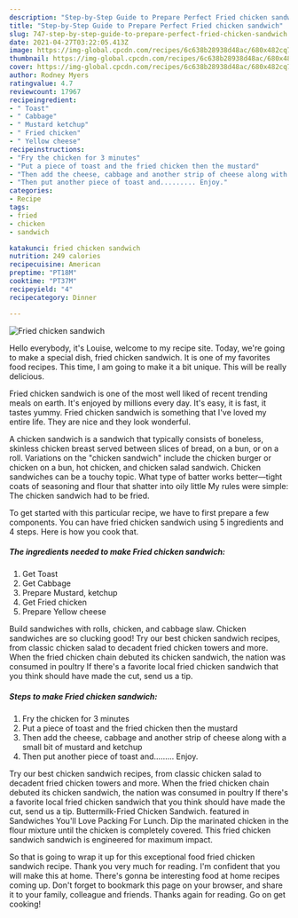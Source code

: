 ```yaml
---
description: "Step-by-Step Guide to Prepare Perfect Fried chicken sandwich"
title: "Step-by-Step Guide to Prepare Perfect Fried chicken sandwich"
slug: 747-step-by-step-guide-to-prepare-perfect-fried-chicken-sandwich
date: 2021-04-27T03:22:05.413Z
image: https://img-global.cpcdn.com/recipes/6c638b28938d48ac/680x482cq70/fried-chicken-sandwich-recipe-main-photo.jpg
thumbnail: https://img-global.cpcdn.com/recipes/6c638b28938d48ac/680x482cq70/fried-chicken-sandwich-recipe-main-photo.jpg
cover: https://img-global.cpcdn.com/recipes/6c638b28938d48ac/680x482cq70/fried-chicken-sandwich-recipe-main-photo.jpg
author: Rodney Myers
ratingvalue: 4.7
reviewcount: 17967
recipeingredient:
- " Toast"
- " Cabbage"
- " Mustard ketchup"
- " Fried chicken"
- " Yellow cheese"
recipeinstructions:
- "Fry the chicken for 3 minutes"
- "Put a piece of toast and the fried chicken then the mustard"
- "Then add the cheese, cabbage and another strip of cheese along with a small bit of mustard and ketchup"
- "Then put another piece of toast and......... Enjoy."
categories:
- Recipe
tags:
- fried
- chicken
- sandwich

katakunci: fried chicken sandwich 
nutrition: 249 calories
recipecuisine: American
preptime: "PT18M"
cooktime: "PT37M"
recipeyield: "4"
recipecategory: Dinner

---
```



![Fried chicken sandwich](https://img-global.cpcdn.com/recipes/6c638b28938d48ac/680x482cq70/fried-chicken-sandwich-recipe-main-photo.jpg)

Hello everybody, it's Louise, welcome to my recipe site. Today, we're going to make a special dish, fried chicken sandwich. It is one of my favorites food recipes. This time, I am going to make it a bit unique. This will be really delicious.

Fried chicken sandwich is one of the most well liked of recent trending meals on earth. It's enjoyed by millions every day. It's easy, it is fast, it tastes yummy. Fried chicken sandwich is something that I've loved my entire life. They are nice and they look wonderful.

A chicken sandwich is a sandwich that typically consists of boneless, skinless chicken breast served between slices of bread, on a bun, or on a roll. Variations on the &#34;chicken sandwich&#34; include the chicken burger or chicken on a bun, hot chicken, and chicken salad sandwich. Chicken sandwiches can be a touchy topic. What type of batter works better—tight coats of seasoning and flour that shatter into oily little My rules were simple: The chicken sandwich had to be fried.


To get started with this particular recipe, we have to first prepare a few components. You can have fried chicken sandwich using 5 ingredients and 4 steps. Here is how you cook that.

<!--inarticleads1-->

##### The ingredients needed to make Fried chicken sandwich:

1. Get  Toast
1. Get  Cabbage
1. Prepare  Mustard, ketchup
1. Get  Fried chicken
1. Prepare  Yellow cheese


Build sandwiches with rolls, chicken, and cabbage slaw. Chicken sandwiches are so clucking good! Try our best chicken sandwich recipes, from classic chicken salad to decadent fried chicken towers and more. When the fried chicken chain debuted its chicken sandwich, the nation was consumed in poultry If there&#39;s a favorite local fried chicken sandwich that you think should have made the cut, send us a tip. 

<!--inarticleads2-->

##### Steps to make Fried chicken sandwich:

1. Fry the chicken for 3 minutes
1. Put a piece of toast and the fried chicken then the mustard
1. Then add the cheese, cabbage and another strip of cheese along with a small bit of mustard and ketchup
1. Then put another piece of toast and......... Enjoy.


Try our best chicken sandwich recipes, from classic chicken salad to decadent fried chicken towers and more. When the fried chicken chain debuted its chicken sandwich, the nation was consumed in poultry If there&#39;s a favorite local fried chicken sandwich that you think should have made the cut, send us a tip. Buttermilk-Fried Chicken Sandwich. featured in Sandwiches You&#39;ll Love Packing For Lunch. Dip the marinated chicken in the flour mixture until the chicken is completely covered. This fried chicken sandwich sandwich is engineered for maximum impact. 

So that is going to wrap it up for this exceptional food fried chicken sandwich recipe. Thank you very much for reading. I'm confident that you will make this at home. There's gonna be interesting food at home recipes coming up. Don't forget to bookmark this page on your browser, and share it to your family, colleague and friends. Thanks again for reading. Go on get cooking!
